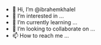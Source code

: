 - 👋 Hi, I’m @ibrahemkhalel
- 👀 I’m interested in ...
- 🌱 I’m currently learning ...
- 💞️ I’m looking to collaborate on ...
- 📫 How to reach me ...

<!---
ibrahemkhalel/ibrahemkhalel is a ✨ special ✨ repository because its `README.md` (this file) appears on your GitHub profile.
You can click the Preview link to take a look at your changes.
--->
